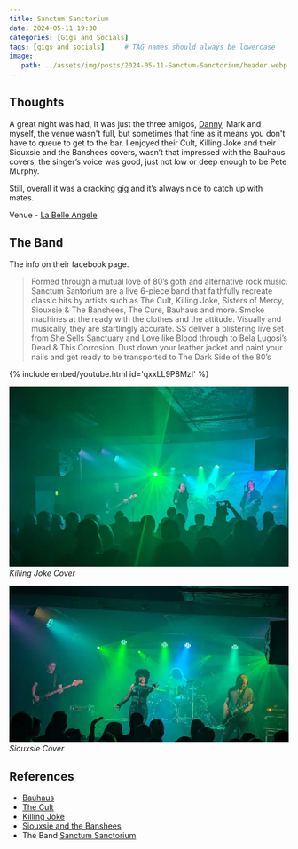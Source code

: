```yaml
---
title: Sanctum Sanctorium
date: 2024-05-11 19:30
categories: [Gigs and Socials]
tags: [gigs and socials]     # TAG names should always be lowercase
image:
   path: ../assets/img/posts/2024-05-11-Sanctum-Sanctorium/header.webp
---
```



## Thoughts

A great night was had, It was just the three amigos, [Danny](https://www.gig-antics.live/), Mark and myself, the venue wasn't full, but sometimes that fine as it means you don't have to queue to get to the bar. I enjoyed their Cult, Killing Joke and their Siouxsie and the Banshees covers, wasn’t that impressed with the Bauhaus covers, the singer’s voice was good, just not low or deep enough to be Pete Murphy.

Still, overall it was a cracking gig and it’s always nice to catch up with mates.

Venue - [La Belle Angele](https://la-belleangele.com/)

## The Band

The info on their facebook page.

> Formed through a mutual love of 80’s goth and alternative rock music. Sanctum Santorium are a live 6-piece band that faithfully recreate classic hits by artists such as The Cult, Killing Joke, Sisters of Mercy, Siouxsie & The Banshees, The Cure, Bauhaus and more. Smoke machines at the ready with the clothes and the attitude. Visually and musically, they are startlingly accurate. SS deliver a blistering live set from She Sells Sanctuary and Love like Blood through to Bela Lugosi’s Dead & This Corrosion. Dust down your leather jacket and paint your nails and get ready to be transported to The Dark Side of the 80’s

{% include embed/youtube.html id='qxxLL9P8MzI' %}

![Killing Joke](../../assets/img/posts/2024-05-11-Sanctum-Sanctorium/PXL_20240511_193454685.webp)
_Killing Joke Cover_

![Siouxsie](../../assets/img/posts/2024-05-11-Sanctum-Sanctorium/PXL_20240511_200746544.webp)
_Siouxsie Cover_

## References

* [Bauhaus](https://en.wikipedia.org/wiki/Bauhaus_(band))
* [The Cult](https://en.wikipedia.org/wiki/The_Cult)
* [Killing Joke](https://en.wikipedia.org/wiki/Killing_Joke)
* [Siouxsie and the Banshees](https://en.wikipedia.org/wiki/Siouxsie_and_the_Banshees)
* The Band [Sanctum Sanctorium](https://www.facebook.com/people/Sanctum-Sanctorium-The-Darkside-of-The-80s/100063463263826/)
